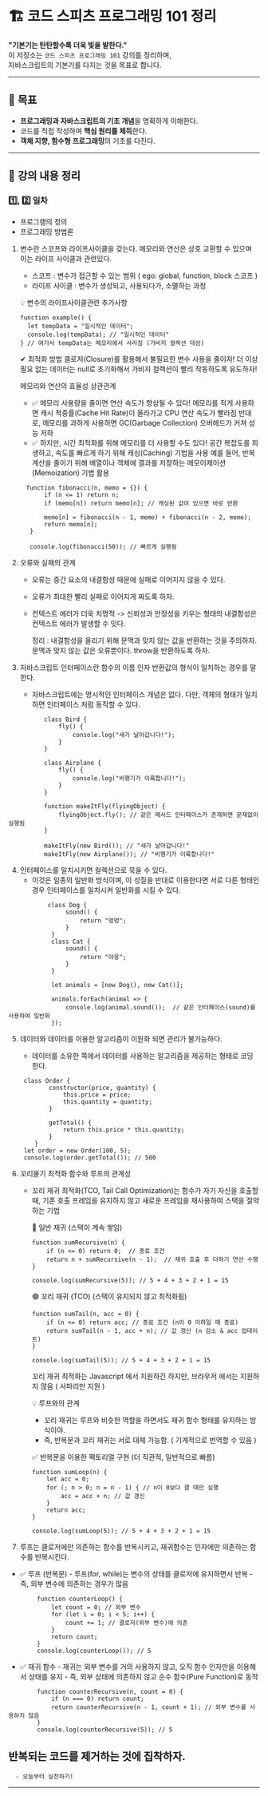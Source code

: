 # 🏗 코드 스피츠 프로그래밍 101 정리

**"기본기는 탄탄할수록 더욱 빛을 발한다."**  
이 저장소는 `코드 스피츠 프로그래밍 101` 강의를 정리하며,  
자바스크립트의 기본기를 다지는 것을 목표로 합니다.

---

## 📌 목표
- **프로그래밍과 자바스크립트의 기초 개념**을 명확하게 이해한다.
- 코드를 직접 작성하며 **핵심 원리를 체득**한다.
- **객체 지향, 함수형 프로그래밍**의 기초를 다진다.

---

## 📖 강의 내용 정리   

### 1️⃣, 2️⃣ 일차
- 프로그램의 정의
- 프로그래밍 방법론
1.  변수란 스코프와 라이프사이클을 갖는다. 메모리와 연산은 상호 교환할 수 있으며 이는 라이프 사이클과 관련있다.
     - 스코프 : 변수가 접근할 수 있는 범위 ( ego: global, function, block 스코프 )
     - 라이프 사이클 : 변수가 생성되고, 사용되다가, 소멸하는 과정
    
     💡 변수의 라이프사이클관련 추가사항
      ```
      function example() {
        let tempData = "일시적인 데이터";
        console.log(tempData); // "일시적인 데이터"
      } // 여기서 tempData는 메모리에서 사라짐 (가비지 컬렉션 대상)
      ```

      ✔ 최적화 방법
      클로저(Closure)를 활용해서 불필요한 변수 사용을 줄이자!
      더 이상 필요 없는 데이터는 null로 초기화해서 가비지 컬렉션이 빨리 작동하도록 유도하자!

      메모리와 연산의 효율성 상관관계
      - ✅ 메모리 사용량을 줄이면 연산 속도가 향상될 수 있다!
      메모리를 적게 사용하면 캐시 적중률(Cache Hit Rate)이 올라가고 CPU 연산 속도가 빨라짐
      반대로, 메모리를 과하게 사용하면 GC(Garbage Collection) 오버헤드가 커져 성능 저하
      - ✅ 하지만, 시간 최적화를 위해 메모리를 더 사용할 수도 있다!
      공간 복잡도를 희생하고, 속도를 빠르게 하기 위해 캐싱(Caching) 기법을 사용
      예를 들어, 반복 계산을 줄이기 위해 배열이나 객체에 결과를 저장하는 메모이제이션(Memoization) 기법 활용

```
     function fibonacci(n, memo = {}) {
          if (n <= 1) return n;
          if (memo[n]) return memo[n]; // 캐싱된 값이 있으면 바로 반환
      
          memo[n] = fibonacci(n - 1, memo) + fibonacci(n - 2, memo);
          return memo[n];
      }
      
      console.log(fibonacci(50)); // 빠르게 실행됨
```
       
  2. 오류와 실패의 관계
      - 오류는 중간 요소의 내결함성 때문에 실패로 이어지지 않을 수 있다. 
      - 오류가 최대한 빨리 실패로 이어지게 짜도록 하자.
      - 컨텍스트 에러가 더욱 치명적 -> 신뢰성과 안정성을 키우는 형태의 내결함성은 컨텍스트 에러가 발생할 수 잇다.
    
        정리 : 내결함성을 올리기 위해 문맥과 맞지 않는 값을 반환하는 것을 주의하자. 문맥과 맞지 않는 값은 오류뿐이다. throw을 반환하도록 하자.
        
        
  3. 자바스크립트 인터페이스란 함수의 이름 인자 반환값의 형식이 일치하는 경우를 말한다.
     - 자바스크립트에는 명시적인 인터페이스 개념은 없다. 다만, 객체의 형태가 일치하면 인터페이스 처럼 동작할 수 있다.
       
```
          class Bird {
              fly() {
                  console.log("새가 날아갑니다!");
              }
          }
          
          class Airplane {
              fly() {
                  console.log("비행기가 이륙합니다!");
              }
          }
          
          function makeItFly(flyingObject) {
              flyingObject.fly(); // 같은 메서드 인터페이스가 존재하면 문제없이 실행됨
          }
          
          makeItFly(new Bird()); // "새가 날아갑니다!"
          makeItFly(new Airplane()); // "비행기가 이륙합니다!"
```
      
  4. 인터페이스를 일치시키면 컬렉션으로 묵을 수 있다.
     - 이것은 일종의 일반화 방식이며, 이 성질을 반대로 이용한다면 서로 다른 형태인 경우 인터페이스를 일치시켜 일반화를 시킬 수 있다.
       
```
           class Dog {
                sound() {
                    return "멍멍";
                }
            }
            class Cat {
                sound() {
                    return "야옹";
                }
            }
            
            let animals = [new Dog(), new Cat()];
            
            animals.forEach(animal => {
                console.log(animal.sound());  // 같은 인터페이스(sound)를 사용하여 일반화
            });
```
       
  5. 데이터와 데이터를 이용한 알고리즘이 이원화 되면 관리가 불가능하다.
     - 데이터를 소유한 쪽에서 데이터를 사용하는 알고리즘을 제공하는 형태로 코딩한다.
       
      ```
       class Order {
              constructor(price, quantity) {
                  this.price = price;
                  this.quantity = quantity;
              }
          
              getTotal() {
                  return this.price * this.quantity;
              }
          }
       let order = new Order(100, 5);
       console.log(order.getTotal()); // 500
      ```

 6. 꼬리물기 최적화 함수와 루프의 관계성
    - 꼬리 재귀 최적화(TCO, Tail Call Optimization)는 함수가 자기 자신을 호출할 때, 기존 호출 프레임을 유지하지 않고 새로운 프레임을 재사용하여 스택을 절약하는 기법

       🔴 일반 재귀 (스택이 계속 쌓임)
       
      ```
      function sumRecursive(n) {
          if (n <= 0) return 0;  // 종료 조건
          return n + sumRecursive(n - 1);  // 재귀 호출 후 더하기 연산 수행
      }
      
      console.log(sumRecursive(5)); // 5 + 4 + 3 + 2 + 1 = 15
      ```

      🟢 꼬리 재귀 (TCO) (스택이 유지되지 않고 최적화됨)
  
      ```
      function sumTail(n, acc = 0) {
          if (n <= 0) return acc; // 종료 조건 (n이 0 이하일 때 종료)
          return sumTail(n - 1, acc + n); // 값 갱신 (n 감소 & acc 업데이트)
      }
      
      console.log(sumTail(5)); // 5 + 4 + 3 + 2 + 1 = 15
      ```

      꼬리 재귀 최적화는 Javascript 에서 지원하긴 하지만, 브라우저 에서는 지원하지 않음 ( 사파리만 지원 )

      💡 루프와의 관계
      - 꼬리 재귀는 루프와 비슷한 역할을 하면서도 재귀 함수 형태를 유지하는 방식이야.
      - 즉, 반복문과 꼬리 재귀는 서로 대체 가능함. ( 기계적으로 번역할 수 있음 )

      ✅ 반복문을 이용한 팩토리얼 구현 (더 직관적, 일반적으로 빠름)
  
      ```
      function sumLoop(n) {
          let acc = 0;
          for (; n > 0; n = n - 1) { // n이 0보다 클 때만 실행
              acc = acc + n; // 값 갱신
          }
          return acc;
      }
      
      console.log(sumLoop(5)); // 5 + 4 + 3 + 2 + 1 = 15
      ```

7. 루프는 클로저에만 의존하는 함수를 반복시키고, 재귀함수는 인자에만 의존하는 함수를 반복시킨다.
   
- ✅ 루프 (반복문)
         - 루프(for, while)는 변수의 상태를 클로저에 유지하면서 반복
         - 즉, 외부 변수에 의존하는 경우가 많음
     
```
        function counterLoop() {
            let count = 0; // 외부 변수
            for (let i = 0; i < 5; i++) {
                count += 1; // 클로저(외부 변수)에 의존
            }
            return count;
        }
        console.log(counterLoop()); // 5
```

- ✅ 재귀 함수
        - 재귀는 외부 변수를 거의 사용하지 않고, 오직 함수 인자만을 이용해서 상태를 유지
        - 즉, 외부 상태에 의존하지 않고 순수 함수(Pure Function)로 동작
```
        function counterRecursive(n, count = 0) {
            if (n === 0) return count;
            return counterRecursive(n - 1, count + 1); // 외부 변수를 사용하지 않음
        }
        console.log(counterRecursive(5)); // 5
 ```

        
 ## 반복되는 코드를 제거하는 것에 집착하자.
      - 오늘부터 실천하기!
  

---

